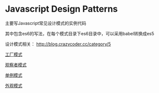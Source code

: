 # Javascript Design Patterns

主要写Javascript常见设计模式的实例代码

其中包含es6的写法，在每个模式目录下es6目录中，可以采用babel转换成es5

设计模式相关： http://blog.crazycoder.cc/category/5

[工厂模式](http://blog.crazycoder.cc/post/6)

[观察者模式](http://blog.crazycoder.cc/post/8)

[单例模式](http://blog.crazycoder.cc/post/13)

[外观模式](http://blog.crazycoder.cc/post/15)
